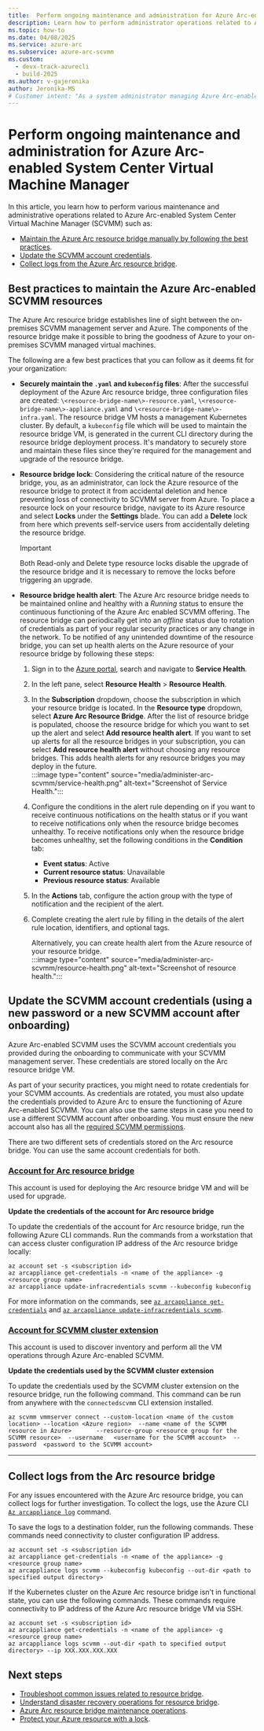 ```yaml
---
title:  Perform ongoing maintenance and administration for Azure Arc-enabled System Center Virtual Machine Manager
description: Learn how to perform administrator operations related to Azure Arc-enabled System Center Virtual Machine Manager.
ms.topic: how-to 
ms.date: 04/08/2025
ms.service: azure-arc
ms.subservice: azure-arc-scvmm
ms.custom:
  - devx-track-azurecli
  - build-2025
ms.author: v-gajeronika
author: Jeronika-MS
# Customer intent: "As a system administrator managing Azure Arc-enabled SCVMM, I want to perform maintenance and update account credentials for the Arc resource bridge, so that I can ensure secure and reliable connectivity between on-premises servers and Azure services."
---
```


# Perform ongoing maintenance and administration for Azure Arc-enabled System Center Virtual Machine Manager

In this article, you learn how to perform various maintenance and administrative operations related to Azure Arc-enabled System Center Virtual Machine Manager (SCVMM) such as:

- [Maintain the Azure Arc resource bridge manually by following the best practices](#best-practices-to-maintain-the-azure-arc-enabled-scvmm-resources).
- [Update the SCVMM account credentials](#update-the-scvmm-account-credentials-using-a-new-password-or-a-new-scvmm-account-after-onboarding).
- [Collect logs from the Azure Arc resource bridge](#collect-logs-from-the-arc-resource-bridge).

## Best practices to maintain the Azure Arc-enabled SCVMM resources 

The Azure Arc resource bridge establishes line of sight between the on-premises SCVMM management server and Azure. The components of the resource bridge make it possible to bring the goodness of Azure to your on-premises SCVMM managed virtual machines.

The following are a few best practices that you can follow as it deems fit for your organization: 

- **Securely maintain the `.yaml` and `kubeconfig` files**: After the successful deployment of the Azure Arc resource bridge, three configuration files are created: `\<resource-bridge-name\>-resource.yaml`, `\<resource-bridge-name\>-appliance.yaml` and `\<resource-bridge-name\>-infra.yaml`. The resource bridge VM hosts a management Kubernetes cluster. By default, a `kubeconfig` file which will be used to maintain the resource bridge VM, is generated in the current CLI directory during the resource bridge deployment process. It's mandatory to securely store and maintain these files since they're required for the management and upgrade of the resource bridge. 

- **Resource bridge lock**: Considering the critical nature of the resource bridge, you, as an administrator, can lock the Azure resource of the resource bridge to protect it from accidental deletion and hence preventing loss of connectivity to SCVMM server from Azure. To place a resource lock on your resource bridge, navigate to its Azure resource and select **Locks** under the **Settings** blade. You can add a **Delete** lock from here which prevents self-service users from accidentally deleting the resource bridge. 

     >[!IMPORTANT]
     >Both Read-only and Delete type resource locks disable the upgrade of the resource bridge and it is necessary to remove the locks before triggering an upgrade. 

- **Resource bridge health alert**: The Azure Arc resource bridge needs to be maintained online and healthy with a *Running* status to ensure the continuous functioning of the Azure Arc enabled SCVMM offering. The resource bridge can periodically get into an *offline* status due to rotation of credentials as part of your regular security practices or any change in the network. To be notified of any unintended downtime of the resource bridge, you can set up health alerts on the Azure resource of your resource bridge by following these steps: 

     1. Sign in to the [Azure portal](https://portal.azure.com), search and navigate to **Service Health**.
     1. In the left pane, select **Resource Health** > **Resource Health**.
     1. In the **Subscription** dropdown, choose the subscription in which your resource bridge is located. In the **Resource type** dropdown, select **Azure Arc Resource Bridge**. After the list of resource bridge is populated, choose the resource bridge for which you want to set up the alert and select **Add resource health alert**. If you want to set up alerts for all the resource bridges in your subscription, you can select **Add resource health alert** without choosing any resource bridges. This adds health alerts for any resource bridges you may deploy in the future.<br>
           :::image type="content" source="media/administer-arc-scvmm/service-health.png" alt-text="Screenshot of Service Health.":::
     1. Configure the conditions in the alert rule depending on if you want to receive continuous notifications on the health status or if you want to receive notifications only when the resource bridge becomes unhealthy. To receive notifications only when the resource bridge becomes unhealthy, set the following conditions in the **Condition** tab:  
           - **Event status**: Active 
           - **Current resource status**: Unavailable 
           - **Previous resource status**: Available  
     1. In the **Actions** tab, configure the action group with the type of notification and the recipient of the alert. 
     1. Complete creating the alert rule by filling in the details of the alert rule location, identifiers, and optional tags.
       
        Alternatively, you can create health alert from the Azure resource of your resource bridge.<br>
        :::image type="content" source="media/administer-arc-scvmm/resource-health.png" alt-text="Screenshot of resource health."::: 

## Update the SCVMM account credentials (using a new password or a new SCVMM account after onboarding)

Azure Arc-enabled SCVMM uses the SCVMM account credentials you provided during the onboarding to communicate with your SCVMM management server. These credentials are stored locally on the Arc resource bridge VM.

As part of your security practices, you might need to rotate credentials for your SCVMM accounts. As credentials are rotated, you must also update the credentials provided to Azure Arc to ensure the functioning of Azure Arc-enabled SCVMM. You can also use the same steps in case you need to use a different SCVMM account after onboarding. You must ensure the new account also has all the [required SCVMM permissions](quickstart-connect-system-center-virtual-machine-manager-to-arc.md#prerequisites).

There are two different sets of credentials stored on the Arc resource bridge. You can use the same account credentials for both.

### [Account for Arc resource bridge](#tab/account-for-arc-resource-bridge)

This account is used for deploying the Arc resource bridge VM and will be used for upgrade.

**Update the credentials of the account for Arc resource bridge**

To update the credentials of the account for Arc resource bridge, run the following Azure CLI commands. Run the commands from a workstation that can access cluster configuration IP address of the Arc resource bridge locally:

```azurecli
az account set -s <subscription id>
az arcappliance get-credentials -n <name of the appliance> -g <resource group name> 
az arcappliance update-infracredentials scvmm --kubeconfig kubeconfig
```
For more information on the commands, see [`az arcappliance get-credentials`](/cli/azure/arcappliance#az-arcappliance-get-credentials) and [`az arcappliance update-infracredentials scvmm`](/cli/azure/arcappliance/update-infracredentials#az-arcappliance-update-infracredentials-scvmm).

### [Account for SCVMM cluster extension](#tab/account-for-scvmm-cluster-extension)

This account is used to discover inventory and perform all the VM operations through Azure Arc-enabled SCVMM.

**Update the credentials used by the SCVMM cluster extension**

To update the credentials used by the SCVMM cluster extension on the resource bridge, run the following command. This command can be run from anywhere with the `connectedscvmm` CLI extension installed.

```azurecli
az scvmm vmmserver connect --custom-location <name of the custom location> --location <Azure region>  --name <name of the SCVMM resource in Azure>       --resource-group <resource group for the SCVMM resource>  --username   <username for the SCVMM account>  --password  <password to the SCVMM account>
```
---

## Collect logs from the Arc resource bridge

For any issues encountered with the Azure Arc resource bridge, you can collect logs for further investigation. To collect the logs, use the Azure CLI [`Az arcappliance log`](/cli/azure/arcappliance/logs#az-arcappliance-logs-scvmm) command.

To save the logs to a destination folder, run the following commands. These commands need connectivity to cluster configuration IP address.

```azurecli
az account set -s <subscription id>
az arcappliance get-credentials -n <name of the appliance> -g <resource group name> 
az arcappliance logs scvmm --kubeconfig kubeconfig --out-dir <path to specified output directory>
```

If the Kubernetes cluster on the Azure Arc resource bridge isn't in functional state, you can use the following commands. These commands require connectivity to IP address of the Azure Arc resource bridge VM via SSH.

```azurecli
az account set -s <subscription id>
az arcappliance get-credentials -n <name of the appliance> -g <resource group name> 
az arcappliance logs scvmm --out-dir <path to specified output directory> --ip XXX.XXX.XXX.XXX
```

## Next steps

- [Troubleshoot common issues related to resource bridge](../resource-bridge/troubleshoot-resource-bridge.md).
- [Understand disaster recovery operations for resource bridge](./disaster-recovery.md).
- [Azure Arc resource bridge maintenance operations](../resource-bridge/maintenance.md).
- [Protect your Azure resource with a lock](/azure/azure-resource-manager/management/lock-resources?tabs=json).